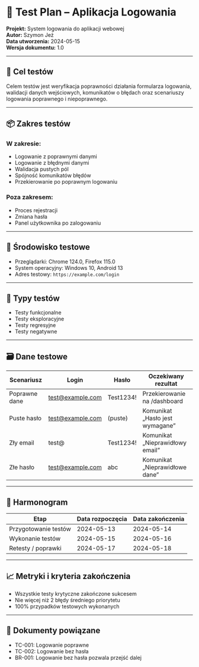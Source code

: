 # 📝 Test Plan – Aplikacja Logowania

**Projekt:** System logowania do aplikacji webowej  
**Autor:** Szymon Jeż  
**Data utworzenia:** 2024-05-15  
**Wersja dokumentu:** 1.0

---

## 🎯 Cel testów

Celem testów jest weryfikacja poprawności działania formularza logowania, walidacji danych wejściowych, komunikatów o błędach oraz scenariuszy logowania poprawnego i niepoprawnego.

---

## 📦 Zakres testów

### W zakresie:
- Logowanie z poprawnymi danymi
- Logowanie z błędnymi danymi
- Walidacja pustych pól
- Spójność komunikatów błędów
- Przekierowanie po poprawnym logowaniu

### Poza zakresem:
- Proces rejestracji
- Zmiana hasła
- Panel użytkownika po zalogowaniu

---

## 🔧 Środowisko testowe

- Przeglądarki: Chrome 124.0, Firefox 115.0
- System operacyjny: Windows 10, Android 13
- Adres testowy: `https://example.com/login`

---

## 🧪 Typy testów

- Testy funkcjonalne
- Testy eksploracyjne
- Testy regresyjne
- Testy negatywne

---

## 🗃️ Dane testowe

| Scenariusz                | Login                 | Hasło       | Oczekiwany rezultat                 |
|---------------------------|-----------------------|-------------|-------------------------------------|
| Poprawne dane             | test@example.com      | Test1234!   | Przekierowanie na /dashboard       |
| Puste hasło               | test@example.com      | (puste)     | Komunikat „Hasło jest wymagane”    |
| Zły email                 | test@                | Test1234!   | Komunikat „Nieprawidłowy email”    |
| Złe hasło                 | test@example.com      | abc         | Komunikat „Nieprawidłowe dane”     |

---

## 📅 Harmonogram

| Etap                    | Data rozpoczęcia | Data zakończenia |
|-------------------------|------------------|------------------|
| Przygotowanie testów    | 2024-05-13        | 2024-05-14        |
| Wykonanie testów        | 2024-05-15        | 2024-05-16        |
| Retesty / poprawki      | 2024-05-17        | 2024-05-18        |

---

## 📈 Metryki i kryteria zakończenia

- Wszystkie testy krytyczne zakończone sukcesem
- Nie więcej niż 2 błędy średniego priorytetu
- 100% przypadków testowych wykonanych

---

## 🧾 Dokumenty powiązane

- TC-001: Logowanie poprawne
- TC-002: Logowanie bez hasła
- BR-001: Logowanie bez hasła pozwala przejść dalej
